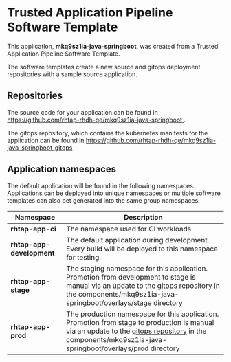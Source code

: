 # Trusted Application Pipeline Software Template

This application, **mkq9sz1ia-java-springboot**, was created from a Trusted Application Pipeline Software Template.

The software templates create a new source and gitops deployment repositories with a sample source application. 

## Repositories

The source code for your application can be found in [https://github.com/rhtap-rhdh-qe/mkq9sz1ia-java-springboot ](https://github.com/rhtap-rhdh-qe/mkq9sz1ia-java-springboot ).
 
The gitops repository, which contains the kubernetes manifests for the application can be found in 
[https://github.com/rhtap-rhdh-qe/mkq9sz1ia-java-springboot-gitops ](https://github.com/rhtap-rhdh-qe/mkq9sz1ia-java-springboot-gitops ) 

## Application namespaces 

The default application will be found in the following namespaces. Applications can be deployed into unique namespaces or multiple software templates can also bet generated into the same group namespaces.  

|  Namespace   |  Description   |  
| -------- | -------- |
| **rhtap-app-ci** | The namespace used for CI workloads |
| **rhtap-app-development** | The default application during development. Every build will be deployed to this namespace for testing. |
| **rhtap-app-stage** | The staging namespace for this application. Promotion from development to stage is manual via an update to the [gitops repository](https://github.com/rhtap-rhdh-qe/mkq9sz1ia-java-springboot-gitops ) in the components/mkq9sz1ia-java-springboot/overlays/stage directory |
| **rhtap-app-prod** | The production namespace for this application. Promotion from stage to production is manual via an update to the [gitops repository](https://github.com/rhtap-rhdh-qe/mkq9sz1ia-java-springboot-gitops ) in the components/mkq9sz1ia-java-springboot/overlays/prod directory |